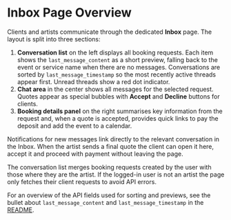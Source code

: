 # Inbox Page Overview

Clients and artists communicate through the dedicated **Inbox** page. The layout is split into three sections:

1. **Conversation list** on the left displays all booking requests. Each item shows the `last_message_content` as a short preview, falling back to the event or service name when there are no messages. Conversations are sorted by `last_message_timestamp` so the most recently active threads appear first. Unread threads show a red dot indicator.
2. **Chat area** in the center shows all messages for the selected request. Quotes appear as special bubbles with **Accept** and **Decline** buttons for clients.
3. **Booking details panel** on the right summarises key information from the request and, when a quote is accepted, provides quick links to pay the deposit and add the event to a calendar.

Notifications for new messages link directly to the relevant conversation in the Inbox. When the artist sends a final quote the client can open it here, accept it and proceed with payment without leaving the page.

The conversation list merges booking requests created by the user with those where they are the artist. If the logged-in user is not an artist the page only fetches their client requests to avoid API errors.

For an overview of the API fields used for sorting and previews, see the bullet about `last_message_content` and `last_message_timestamp` in the [README](../README.md).
